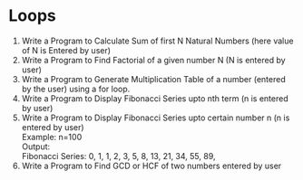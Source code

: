 # Loops

1) Write a Program to Calculate Sum of first N Natural Numbers (here value of N is Entered by user)
2) Write a Program to Find Factorial of a given number N (N is entered by user)
3) Write a Program to Generate Multiplication Table of a number (entered by the user) using a for loop.
4) Write a Program to Display Fibonacci Series upto nth term (n is entered by user)
5) Write a Program to Display Fibonacci Series upto certain number n (n is entered by user)\
Example: n=100\
Output:\
Fibonacci Series: 0, 1, 1, 2, 3, 5, 8, 13, 21, 34, 55, 89,
7) Write a Program to Find GCD or HCF of two numbers entered by user
